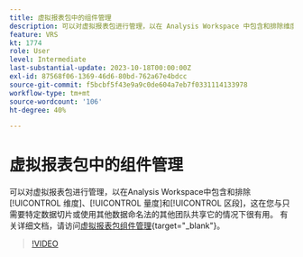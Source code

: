 ```yaml
---
title: 虚拟报表包中的组件管理
description: 可以对虚拟报表包进行管理，以在 Analysis Workspace 中包含和排除维度、量度和区段，这在您与只需要特定数据切片或使用不同数据命名法的其他团队共享它的情况下很有用。
feature: VRS
kt: 1774
role: User
level: Intermediate
last-substantial-update: 2023-10-18T00:00:00Z
exl-id: 87568f06-1369-46d6-80bd-762a67e4bdcc
source-git-commit: f5bcbf5f43e9a9c0de604a7eb7f0331114133978
workflow-type: tm+mt
source-wordcount: '106'
ht-degree: 40%

---
```


# 虚拟报表包中的组件管理

可以对虚拟报表包进行管理，以在Analysis Workspace中包含和排除[!UICONTROL 维度]、[!UICONTROL 量度]和[!UICONTROL 区段]，这在您与只需要特定数据切片或使用其他数据命名法的其他团队共享它的情况下很有用。 有关详细文档，请访问[虚拟报表包组件管理](https://experienceleague.adobe.com/docs/analytics/components/virtual-report-suites/vrs-components.html?lang=zh-Hans){target="_blank"}。

>[!VIDEO](https://video.tv.adobe.com/v/23544/?quality=12&learn=on)

